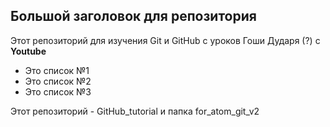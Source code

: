 ## Большой заголовок для репозитория
Этот репозиторий для изучения Git и GitHub с уроков Гоши Дударя (?) с **Youtube**

- Это список №1
- Это список №2
- Это список №3

Этот репозиторий - GitHub_tutorial и папка for_atom_git_v2
